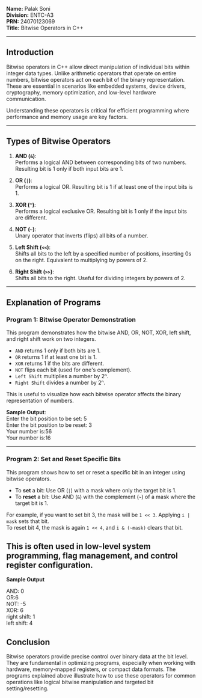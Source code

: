 
**Name:** Palak Soni  
**Division:** ENTC-A3  
**PRN:** 24070123069  
**Title:**  Bitwise Operators in C++

---

## Introduction

Bitwise operators in C++ allow direct manipulation of individual bits within integer data types. Unlike arithmetic operators that operate on entire numbers, bitwise operators act on each bit of the binary representation. These are essential in scenarios like embedded systems, device drivers, cryptography, memory optimization, and low-level hardware communication.

Understanding these operators is critical for efficient programming where performance and memory usage are key factors.

---

## Types of Bitwise Operators

1. **AND (`&`)**:  
   Performs a logical AND between corresponding bits of two numbers. Resulting bit is 1 only if both input bits are 1.

2. **OR (`|`)**:  
   Performs a logical OR. Resulting bit is 1 if at least one of the input bits is 1.

3. **XOR (`^`)**:  
   Performs a logical exclusive OR. Resulting bit is 1 only if the input bits are different.

4. **NOT (`~`)**:  
   Unary operator that inverts (flips) all bits of a number.

5. **Left Shift (`<<`)**:  
   Shifts all bits to the left by a specified number of positions, inserting 0s on the right. Equivalent to multiplying by powers of 2.

6. **Right Shift (`>>`)**:  
   Shifts all bits to the right. Useful for dividing integers by powers of 2.

---

## Explanation of Programs

### Program 1: Bitwise Operator Demonstration

This program demonstrates how the bitwise AND, OR, NOT, XOR, left shift, and right shift work on two integers.

- `AND` returns 1 only if both bits are 1.
- `OR` returns 1 if at least one bit is 1.
- `XOR` returns 1 if the bits are different.
- `NOT` flips each bit (used for one's complement).
- `Left Shift` multiplies a number by 2ⁿ.
- `Right Shift` divides a number by 2ⁿ.

This is useful to visualize how each bitwise operator affects the binary representation of numbers.<br>


**Sample Output**:<br>
Enter the bit position to be set:
5<br>
Enter the bit position to be reset:
3<br>
Your number is:56<br>
Your number is:16<br>

---

### Program 2: Set and Reset Specific Bits

This program shows how to set or reset a specific bit in an integer using bitwise operators.

- To **set** a bit: Use OR (`|`) with a mask where only the target bit is 1.
- To **reset** a bit: Use AND (`&`) with the complement (`~`) of a mask where the target bit is 1.

For example, if you want to set bit 3, the mask will be `1 << 3`. Applying `i | mask` sets that bit.  
To reset bit 4, the mask is again `1 << 4`, and `i & (~mask)` clears that bit.

This is often used in low-level system programming, flag management, and control register configuration.
-

**Sample Output**<br>

AND: 0<br>
OR:6<br>
NOT: -5<br>
XOR: 6<br>
right shift: 1<br>
left shift: 4<br>


## Conclusion

Bitwise operators provide precise control over binary data at the bit level. They are fundamental in optimizing programs, especially when working with hardware, memory-mapped registers, or compact data formats. The programs explained above illustrate how to use these operators for common operations like logical bitwise manipulation and targeted bit setting/resetting.

